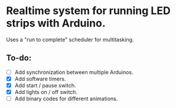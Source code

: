 # Realtime system for running LED strips with Arduino.
Uses a "run to complete" scheduler for multitasking.

## To-do:
- [ ] Add synchronization between multiple Arduinos.
- [x] Add software timers.
- [x] Add start / pause switch.
- [x] Add lights on / off switch.
- [ ] Add binary codes for different animations.

